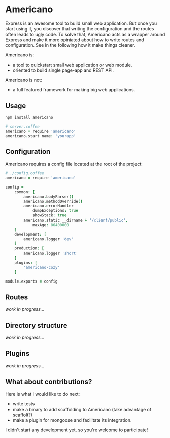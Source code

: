 # Americano

Express is an awesome tool to build small web application. But once you start
using it, you discover that writing the configuration and the routes
often leads to ugly code. To solve that, Americano acts as a
wrapper around Express and make it more opiniated about how to write routes
and configuration. See in the following how it make things cleaner.

Americano is:

* a tool to quickstart small web application or web module.
* oriented to build single page-app and REST API.

Americano is not:

* a full featured framework for making big web applications.

## Usage

    npm install americano


```coffeescript
# server.coffee
americano = require 'americano'
americano.start name: 'yourapp'
```


## Configuration

Americano requires a config file located at the root of the project:

```coffeescript
# ./config.coffee
americano = require 'americano'

config =
    common: [
        americano.bodyParser()
        americano.methodOverride()
        americano.errorHandler
            dumpExceptions: true
            showStack: true
        americano.static __dirname + '/client/public',
            maxAge: 86400000
    ]
    development: [
        americano.logger 'dev'
    ]
    production: [
        americano.logger 'short'
    ]
    plugins: [
        'americano-cozy'
    ]

module.exports = config
```


## Routes

*work in progress...*

## Directory structure

*work in progress...*

## Plugins

*work in progress...*

## What about contributions?

Here is what I would like to do next:

* write tests
* make a binary to add scaffolding to Americano (take advantage of 
  [scaffolt](https://github.com/paulmillr/scaffolt)?)
* make a plugin for mongoose and facilitate its integration.

I didn't start any development yet, so you're welcome to participate!
